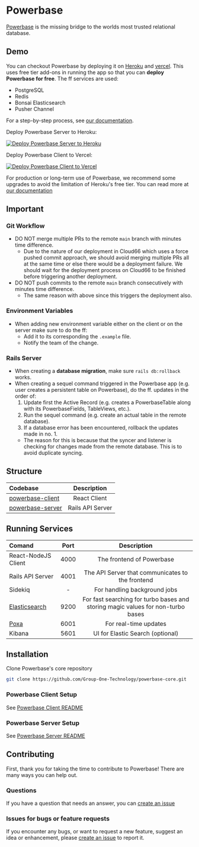 # Powerbase

[Powerbase](https://trypowerbase.com) is the missing bridge to the worlds most trusted relational database.

## Demo

You can checkout Powerbase by deploying it on [Heroku](https://heroku.com) and [vercel](https://vercel.com). This uses free tier add-ons in running the app so that you can **deploy Powerbase for free**. The ff services are used:
- PostgreSQL
- Redis
- Bonsai Elasticsearch
- Pusher Channel

For a step-by-step process, see [our documentation](https://powerbase.notaku.site/deploying-powerbase-to-heroku-vercel-b7f58fd8c5c14fd8871814c9e880f311).

Deploy Powerbase Server to Heroku:

[![Deploy Powerbase Server to Heroku](https://www.herokucdn.com/deploy/button.svg)](https://dashboard.heroku.com/new?button-url=https%3A%2F%2Fgithub.com%2FGroup-One-Technology%2Fpowerbase-server-heroku&template=https%3A%2F%2Fgithub.com%2FGroup-One-Technology%2Fpowerbase-server-heroku)

Deploy Powerbase Client to Vercel:

[![Deploy Powerbase Client to Vercel](https://vercel.com/button)](https://vercel.com/new/clone?repository-url=https%3A%2F%2Fgithub.com%2FGroup-One-Technology%2Fpowerbase-core%2Ftree%2Fmain%2Fpowerbase-client&env=API,API_ENCRYPTION_KEY,PUSHER_KEY,ENABLE_LISTENER&envDescription=If%20you're%20following%20the%20Heroku-Vercel%20deployment%20for%20this%2C%20the%20API%2C%20PUSHER_KEY%2C%20and%20API_ENCRYPTION_KEY%20can%20be%20found%20on%20the%20Heroku%20powerbase%20server%20app.%20You%20may%20want%20to%20checkout%20the%20documentation%20for%20more%20info.&envLink=https%3A%2F%powerbase.notaku.site%deploying-powerbase-to-heroku-vercel-b7f58fd8c5c14fd8871814c9e880f311&project-name=powerbase-client)

For production or long-term use of Powerbase, we recommend some upgrades to avoid the limitation of Heroku's free tier. You can read more at [our documentation](https://powerbase.notaku.site/deploying-powerbase-to-heroku-vercel-b7f58fd8c5c14fd8871814c9e880f311)

## Important

### Git Workflow
- DO NOT merge multiple PRs to the remote `main` branch  with minutes time difference.
   - Due to the nature of our deployment in Cloud66 which uses a force pushed commit approach, we should avoid merging multiple PRs all at the same time or else there would be a deployment failure. We should wait for the deployment process on Cloud66 to be finished before triggering another deployment.
- DO NOT push commits to the remote `main` branch consecutively with minutes time difference.
  - The same reason with above since this triggers the deployment also.

### Environment Variables
- When adding new environment variable either on the client or on the server make sure to do the ff:
  - Add it to its corresponding the `.example` file.
  - Notify the team of the change.

### Rails Server
- When creating a **database migration**, make sure `rails db:rollback` works.
- When creating a sequel command triggered in the Powerbase app (e.g. user creates a persistent table on Powerbase), do the ff. updates in the order of:
  1. Update first the Active Record (e.g. creates a PowerbaseTable along with its PowerbaseFields, TableViews, etc.).
  2. Run the sequel command (e.g. create an actual table in the remote database).
  3. If a database error has been encountered, rollback the updates made in no. 1.
  - The reason for this is because that the syncer and listener is checking for changes made from the remote database. This is to avoid duplicate syncing.

## Structure

| Codebase                             |      Description      |
| :----------------------------------- | :-------------------: |
| [powerbase-client](powerbase-client) |     React Client      |
| [powerbase-server](powerbase-server) |   Rails API Server    |


## Running Services
| Comand                     | Port  |     Description    |
| :------------------------- | :---: |:----------------: |
| React-NodeJS Client        | 4000  | The frontend of Powerbase |
| Rails API Server           | 4001  | The API Server that communicates to the frontend |
| Sidekiq                    |  -    | For handling background jobs |
| [Elasticsearch](https://www.elastic.co/) | 9200  | For fast searching for turbo bases and storing magic values for non-turbo bases |
| [Poxa](https://github.com/edgurgel/poxa) | 6001  | For real-time updates |
| Kibana                     | 5601  | UI for Elastic Search (optional) |

## Installation

Clone Powerbase's core repository

```bash
git clone https://github.com/Group-One-Technology/powerbase-core.git
```

### Powerbase Client Setup

See [Powerbase Client README](powerbase-client/README.md)

### Powerbase Server Setup


See [Powerbase Server README](powerbase-server/README.md)

## Contributing

First, thank you for taking the time to contribute to Powerbase! There are many ways you can help out.

### Questions

If you have a question that needs an answer, you can [create an issue](https://docs.github.com/en/github/managing-your-work-on-github/creating-an-issue)

### Issues for bugs or feature requests

If you encounter any bugs, or want to request a new feature, suggest an idea or enhancement, please [create an issue](https://docs.github.com/en/github/managing-your-work-on-github/creating-an-issue) to report it.
